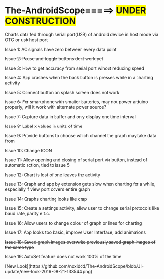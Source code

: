 # The-AndroidScope=====> <span style="background-color: #FFFF00">UNDER CONSTRUCTION</span>
Charts data fed through serial port(USB)  of android device in host mode via OTG or usb host port



<p>Issue 1:  AC signals have zero between every data point</p>
<p><strike>Issue 2:  Pause and toggle buttons dont work yet</strike></p>
<p>Issue 3:  How to get accuracy from serial port wihout reducing speed</p>
<p>Issue 4:  App crashes when the back button is presses while in a charting activity</p>
<p>Issue 5:  Connect button on splash screen does not work</p>
<p>Issue 6:  For smartphone with smaller batteries, may not power arduino properly, will it work with alternate power source?</p>
<p>Issue 7:  Capture data in buffer and only display one time interval</p>
<p>Issue 8:  Label x values in units of time</p>
<p>Issue 9:  Provide buttons to choose which channel the graph may take data from</p>
<p>Issue 10: Change ICON</p>
<p>Issue 11: Allow opening and closing of serial port via button, instead of automatic action, tied to issue 5</p>
<p>Issue 12: Chart is lost of one leaves the activity</p>
<p>Issue 13: Graph and app by extension gets slow when charting for a while, especially if view port covers entire graph</p>
<p>Issue 14: Graphs charting looks like crap</p>
<p>Issue 15: Create a settings activity, allow user to change serial protocols like baud rate, parity e.t.c.</p>
<p>Issue 16: Allow users to change colour of graph or lines for charting</p>
<p>Issue 17: App looks too basic, improve User Interface, add animations</p>
<p><strike>Issue 18: Saved graph images overwrite previously saved graph images of the same type</strike></p>
<p>Issue 19: AutoSet feature does not work 100% of the time</p>
[New Look](https://github.com/noxiddd/The-AndroidScope/blob/UI-update/new-look-2016-08-21-133544.png)

